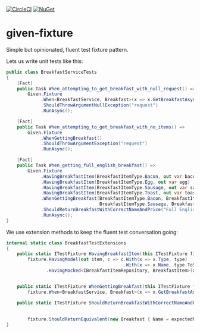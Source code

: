 [![CircleCI](https://circleci.com/gh/axle-h/given-fixture/tree/master.svg?style=svg)](https://circleci.com/gh/axle-h/given-fixture/tree/master)
[![NuGet](https://img.shields.io/nuget/v/given-fixture.svg)](https://www.nuget.org/packages/given-fixture/)

# given-fixture

Simple but opinionated, fluent test fixture pattern.

Lets us write unit tests like this:

```C#
public class BreakfastServiceTests
{
    [Fact]
    public Task When_attempting_to_get_breakfast_with_null_request() =>
        Given.Fixture
             .When<BreakfastService, Breakfast>(x => x.GetBreakfastAsync(null))
             .ShouldThrowArgumentNullException("request")
             .RunAsync();

    [Fact]
    public Task When_attempting_to_get_breakfast_with_no_items() =>
        Given.Fixture
             .WhenGettingBreakfast()
             .ShouldThrowArgumentException("request")
             .RunAsync();

    [Fact]
    public Task When_getting_full_english_breakfast() =>
        Given.Fixture
             .HavingBreakfastItem(BreakfastItemType.Bacon, out var bacon)
             .HavingBreakfastItem(BreakfastItemType.Egg, out var egg)
             .HavingBreakfastItem(BreakfastItemType.Sausage, out var sausage)
             .HavingBreakfastItem(BreakfastItemType.Toast, out var toast)
             .WhenGettingBreakfast(BreakfastItemType.Bacon, BreakfastItemType.Egg,
                                   BreakfastItemType.Sausage, BreakfastItemType.Toast)
             .ShouldReturnBreakfastWithCorrectNameAndPrice("Full English Breakfast", bacon, egg, sausage, toast)
             .RunAsync();
}
```

We use extension methods to keep the fluent test conversation going:

```C#
internal static class BreakfastTestExtensions
{
    public static ITestFixture HavingBreakfastItem(this ITestFixture fixture, BreakfastItemType type, out BreakfastItem item) =>
        fixture.HavingModel(out item, c => c.With(x => x.Type, type)
                                            .With(x => x.Name, type.ToString()))
               .HavingMocked<IBreakfastItemRepository, BreakfastItem>(x => x.GetBreakfastItemAsync(type), item);


    public static ITestFixture WhenGettingBreakfast(this ITestFixture fixture, params BreakfastItemType[] types) =>
        fixture.When<BreakfastService, Breakfast>(x => x.GetBreakfastAsync(new GetBreakfastRequest { BreakfastItems = types }));

    public static ITestFixture ShouldReturnBreakfastWithCorrectNameAndPrice(this ITestFixture fixture,
                                                                            string expectedName,
                                                                            params BreakfastItem[] expectedItems) =>
        fixture.ShouldReturnEquivalent(new Breakfast { Name = expectedName, Price = expectedItems.Sum(i => i.Price) });
}
```